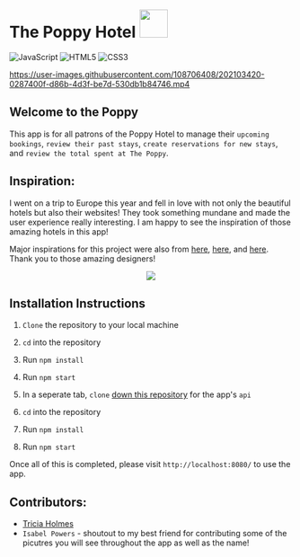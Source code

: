 # The Poppy Hotel <img height="50px" margin-left="5px" src="https://user-images.githubusercontent.com/108706408/202008927-1a5c7466-0d13-4888-96a3-12982fdcb54e.png">

![JavaScript](https://img.shields.io/badge/javascript-%23323330.svg?style=for-the-badge&logo=javascript&logoColor=%23F7DF1E) ![HTML5](https://img.shields.io/badge/html5-%23E34F26.svg?style=for-the-badge&logo=html5&logoColor=white) ![CSS3](https://img.shields.io/badge/css3-%231572B6.svg?style=for-the-badge&logo=css3&logoColor=white)


https://user-images.githubusercontent.com/108706408/202103420-0287400f-d86b-4d3f-be7d-530db1b84746.mp4

## Welcome to the Poppy

This app is for all patrons of the Poppy Hotel to manage their `upcoming bookings`, `review their past stays`, `create reservations for new stays`, and `review the total spent at The Poppy`. 

## Inspiration:
I went on a trip to Europe this year and fell in love with not only the beautiful hotels but also their websites! They took something mundane and made the user experience really interesting. I am happy to see the inspiration of those amazing hotels in this app! 

Major inspirations for this project were also from [here](https://www.behance.net/gallery/129135595/The-Moore-Hotel?tracking_source=search_projects%7Chotel), [here](https://www.behance.net/gallery/140900029/Luxury-Hotel-Web-Design?tracking_source=search_projects%7Chotel), and [here](https://www.behance.net/gallery/135480647/The-Royal-Hotel-digital?tracking_source=search_projects%7Chotel). Thank you to those amazing designers!

<p align="center">
<img src="https://user-images.githubusercontent.com/108706408/202014335-e6cd8e4c-5d08-4b9e-a9de-95fcefb57d59.png" />
</p>


## Installation Instructions

1. `Clone` the repository to your local machine
1. `cd` into the repository
1. Run `npm install`
1. Run `npm start`

1. In a seperate tab, `clone` [down this repository](https://github.com/turingschool-examples/overlook-api) for the app's `api`
1. `cd` into the repository
1. Run `npm install`
1. Run `npm start`

Once all of this is completed, please visit `http://localhost:8080/` to use the app. 

## Contributors:
- [Tricia Holmes](https://github.com/tricia-holmes)
- `Isabel Powers` - shoutout to my best friend for contributing some of the picutres you will see throughout the app as well as the name!
